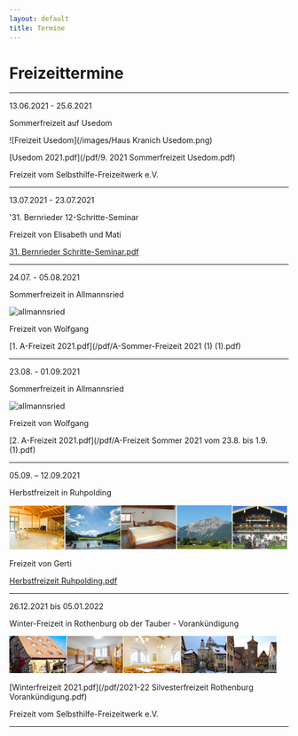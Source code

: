 ```yaml
---
layout: default
title: Termine
---
```

# Freizeittermine

------------------------------------------------------------------------------

13.06.2021 - 25.6.2021

Sommerfreizeit auf Usedom

![Freizeit Usedom](/images/Haus Kranich Usedom.png)

[Usedom 2021.pdf](/pdf/9. 2021 Sommerfreizeit Usedom.pdf)

Freizeit vom Selbsthilfe-Freizeitwerk e.V.

------------------------------------------------------------------------------
13.07.2021 - 23.07.2021

'31. Bernrieder 12-Schritte-Seminar 

Freizeit von Elisabeth und Mati

[31. Bernrieder Schritte-Seminar.pdf](/pdf/Bernried21-21.04.27-1Flyer.pdf)

-------------------------------------------------------------------------------

24.07. - 05.08.2021

Sommerfreizeit in Allmannsried

![allmannsried](/images/allmansried.jpeg)

Freizeit von Wolfgang

[1. A-Freizeit 2021.pdf](/pdf/A-Sommer-Freizeit 2021 (1) (1).pdf)

-----------------------------------------------------------------------------

23.08. - 01.09.2021

Sommerfreizeit in Allmannsried

![allmannsried](/images/allmansried.jpeg)

Freizeit von Wolfgang

[2. A-Freizeit 2021.pdf](/pdf/A-Freizeit Sommer 2021 vom 23.8. bis 1.9. (1).pdf)

-----------------------------------------------------------------------------------------------------

05.09. – 12.09.2021

Herbstfreizeit in Ruhpolding

![ruhpolding](/images/bildleiste_2021.png)

Freizeit von Gerti

[Herbstfreizeit Ruhpolding.pdf](/pdf/Herbstfreizeit_2021_Anonym.pdf)

-----------------------------------------------------------------------------------------------------

26.12.2021 bis 05.01.2022

Winter-Freizeit in Rothenburg ob der Tauber - Vorankündigung

![Rothenburg op der Tauber](/images/rothenburg.png)

[Winterfreizeit 2021.pdf](/pdf/2021-22 Silvesterfreizeit Rothenburg  Vorankündigung.pdf)

Freizeit vom Selbsthilfe-Freizeitwerk e.V.

-----------------------------------------------------------------------------------------------------
